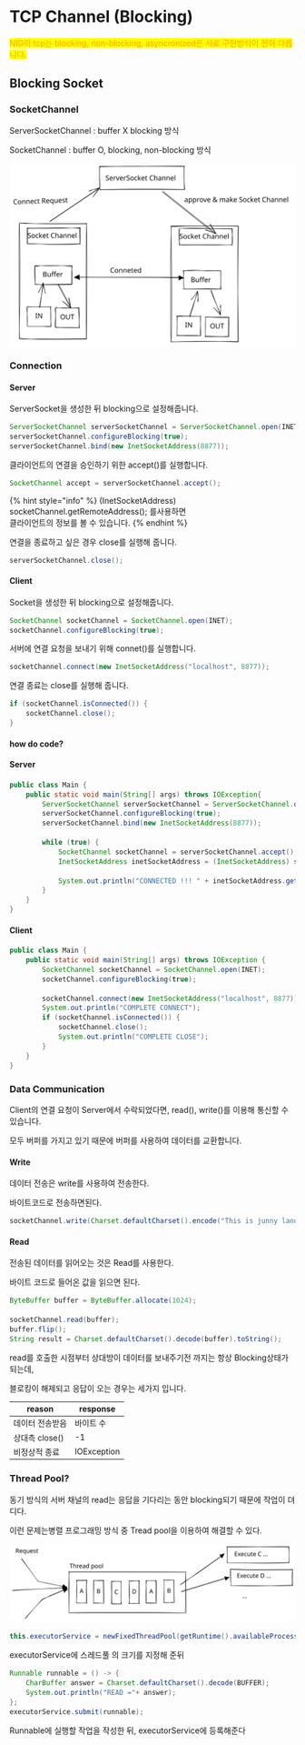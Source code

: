 # TCP Channel (Blocking)

<mark style="color:orange;">NIO의 tcp는 blocking, non-blocking, asyncronized은 서로 구현방식이 전혀 다릅니다.</mark>

## Blocking Socket

### SocketChannel

ServerSocketChannel : buffer X  blocking 방식

SocketChannel : buffer O, blocking, non-blocking 방식&#x20;

<img src="../../../.gitbook/assets/file.drawing (10).svg" alt="" class="gitbook-drawing">

### Connection

#### Server

ServerSocket을 생성한 뒤 blocking으로 설정해줍니다.

```java
ServerSocketChannel serverSocketChannel = ServerSocketChannel.open(INET);
serverSocketChannel.configureBlocking(true);
serverSocketChannel.bind(new InetSocketAddress(8877));
```

클라이언트의 연결을 승인하기 위한 accept()를 실행합니다.

```java
SocketChannel accept = serverSocketChannel.accept();
```

{% hint style="info" %}
(InetSocketAddress) socketChannel.getRemoteAddress();  를사용하면\
클라이언트의 정보를 볼 수 있습니다.
{% endhint %}

연결을 종료하고 싶은 경우 close를 실행해 줍니다.

```java
serverSocketChannel.close();
```

#### Client

Socket을 생성한 뒤 blocking으로 설정해줍니다.

```java
SocketChannel socketChannel = SocketChannel.open(INET);
socketChannel.configureBlocking(true);
```

서버에 연결 요청을 보내기 위해 connet()를 실행합니다.

```java
socketChannel.connect(new InetSocketAddress("localhost", 8877));
```

연결 종료는 close를 실행해 줍니다.

```java
if (socketChannel.isConnected()) {
    socketChannel.close();
}
```

#### how do code?

#### Server

```java
public class Main {
    public static void main(String[] args) throws IOException{
        ServerSocketChannel serverSocketChannel = ServerSocketChannel.open(INET);
        serverSocketChannel.configureBlocking(true);
        serverSocketChannel.bind(new InetSocketAddress(8877));

        while (true) {
            SocketChannel socketChannel = serverSocketChannel.accept();
            InetSocketAddress inetSocketAddress = (InetSocketAddress) socketChannel.getRemoteAddress();

            System.out.println("CONNECTED !!! " + inetSocketAddress.getHostName());
        }
    }
}
```

#### Client

```java
public class Main {
    public static void main(String[] args) throws IOException {
        SocketChannel socketChannel = SocketChannel.open(INET);
        socketChannel.configureBlocking(true);

        socketChannel.connect(new InetSocketAddress("localhost", 8877));
        System.out.println("COMPLETE CONNECT");
        if (socketChannel.isConnected()) {
            socketChannel.close();
            System.out.println("COMPLETE CLOSE");
        }
    }
}
```

### Data Communication

Client의 연결 요청이 Server에서 수락되었다면,  read(), write()를 이용해 통신할 수 있습니다.

모두 버퍼를 가지고 있기 때문에 버퍼를 사용하여 데이터를 교환합니다.

#### Write

데이터 전송은 write를 사용하여 전송한다.

바이트코드로 전송하면된다.

```java
socketChannel.write(Charset.defaultCharset().encode("This is junny land"));
```

#### Read

전송된 데이터를 읽어오는 것은 Read를 사용한다.

바이트 코드로 들어온 값을 읽으면 된다.

```java
ByteBuffer buffer = ByteBuffer.allocate(1024);

socketChannel.read(buffer);
buffer.flip();
String result = Charset.defaultCharset().decode(buffer).toString();
```

read를 호출한 시점부터 상대방이 데이터를 보내주기전 까지는 항상 Blocking상태가 되는데,

블로킹이 해제되고 응답이 오는 경우는 세가지 입니다.

| reason      | response    |
| ----------- | ----------- |
| 데이터 전송받음    | 바이트 수       |
| 상대측 close() | -1          |
| 비정상적 종료     | IOException |



### Thread  Pool?

동기 방식의 서버 채널의 read는 응답을 기다리는 동안 blocking되기 때문에 작업이 뎌디다.

이런 문제는병렬 프로그래밍 방식 중 Tread pool을 이용하여 해결할 수 있다.

<img src="../../../.gitbook/assets/file.drawing (1) (1).svg" alt="" class="gitbook-drawing">

```java
this.executorService = newFixedThreadPool(getRuntime().availableProcessors());
```

executorService에 스레드풀 의 크기를 지정해 준뒤

```java
Runnable runnable = () -> {
    CharBuffer answer = Charset.defaultCharset().decode(BUFFER);
    System.out.println("READ ="+ answer);
};
executorService.submit(runnable);
```

Runnable에 실행할 작업을 작성한 뒤, executorService에 등록해준다



##
